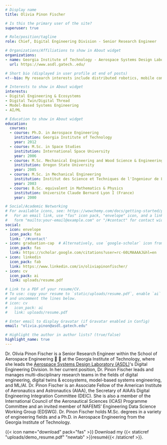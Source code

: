```yaml
---
# Display name
title: Olivia Pinon Fischer

# Is this the primary user of the site?
superuser: true

# Role/position/tagline
role: Chief, Digital Engineering Division - Senior Research Engineer

# Organizations/Affiliations to show in About widget
organizations:
- name: Georgia Institute of Technology - Aerospace Systems Design Laboratory
  url: https://www.asdl.gatech..edu/

# Short bio (displayed in user profile at end of posts)
<!--bio: My research interests include distributed robotics, mobile computing and programmable matter.-->

# Interests to show in About widget
interests:
- Digital Engineering & Ecosystems
- Digital Twin/Digital Thread
- Model-Based Systems Engineering
- AI/ML 

# Education to show in About widget
education:
  courses:
  - course: Ph.D. in Aerospace Engineering
    institution: Georgia Institute of Technology
    year: 2012
  - course: M.Sc. in Space Studies
    institution: International Space University
    year: 2006
  - course: M.Sc. Mechanical Engineering and Wood Science & Engineering (Dual Degree)
    institution: Oregon State University
    year: 2005
  - course: M.Sc. in Mechanical Engineering
    institution: Institut des Science et Techniques de l'Ingenieur de Lyon (France)
    year: 2003
  - course: B.Sc. equivalent in Mathematics & Physics
    institution: Universite Claude Bernard Lyon I (France)
    year: 2000

# Social/Academic Networking
# For available icons, see: https://wowchemy.com/docs/getting-started/page-builder/#icons
#   For an email link, use "fas" icon pack, "envelope" icon, and a link in the
#   form "mailto:your-email@example.com" or "/#contact" for contact widget.
social:
- icon: envelope
  icon_pack: fas
  link: '/#contact'
- icon: graduation-cap  # Alternatively, use `google-scholar` icon from `ai` icon pack
  icon_pack: fas
  link: https://scholar.google.com/citations?user=rc-60LMAAAAJ&hl=en
- icon: linkedin
  icon_pack: fab
  link: https://www.linkedin.com/in/oliviapinonfischer/
- icon: cv
  icon_pack: ai
  link: uploads/resume.pdf

# Link to a PDF of your resume/CV.
# To use: copy your resume to `static/uploads/resume.pdf`, enable `ai` icons in `params.toml`, 
# and uncomment the lines below.
# icon: cv
#   icon_pack: ai
#   link: uploads/resume.pdf

# Enter email to display Gravatar (if Gravatar enabled in Config)
email: "olivia.pinon@asdl.gatech.edu"

# Highlight the author in author lists? (true/false)
highlight_name: true
---
```


Dr. Olivia Pinon Fischer is a Senior Research Engineer within the School of Aerospace Engineering 🚀 :rocket: at the Georgia Institute of Technology, where she leads the [Aerospace Systems Design Laboratory (ASDL)](http://www.asdl.gatech.edu)'s Digital Engineering Division. In her current position, Dr. Pinon Fischer leads and manages multi-disciplinary research teams in the fields of digital engineering, digital twins & ecosystems, model-based systems engineering, and ML/AI. Dr. Pinon Fischer is an Associate Fellow of the American Institute of Aeronautics and Astronautics (AIAA), the Secretary of AIAA’s Digital Engineering Integration Committee (DEIC). She is also a member of the International Council of the Aeronautical Sciences (ICAS) Programme Committee and an invited member of NAFEMS’ Engineering Data Science Working Group (EDSWG). Dr. Pinon Fischer holds M.Sc. degrees in a variety of engineering fields and a Ph.D. in Aerospace Engineering from the Georgia Institute of Technology.

{{< icon name="download" pack="fas" >}} Download my {{< staticref "uploads/demo_resume.pdf" "newtab" >}}resumé{{< /staticref >}}.
